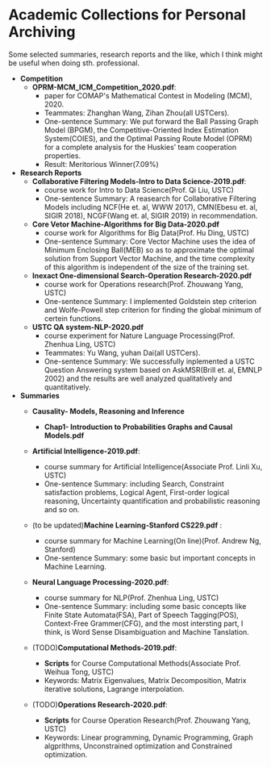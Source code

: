 

# Academic Collections for Personal Archiving

Some selected summaries, research reports and the like, which I think might be useful when doing sth. professional.

* **Competition**
   * **OPRM-MCM_ICM_Competition_2020.pdf**:
     * paper for COMAP's Mathematical Contest in Modeling (MCM), 2020. 
     * Teammates:  Zhanghan Wang, Zihan Zhou(all USTCers).
     * One-sentence Summary: We put forward the Ball Passing Graph Model (BPGM), the Competitive-Oriented Index Estimation System(COIES), and the Optimal Passing Route Model (OPRM) for a complete analysis for the Huskies’ team cooperation properties.
     * Result: Meritorious Winner(7.09%)
* **Research Reports**
   * **Collaborative Filtering Models-Intro to Data Science-2019.pdf**:
     *  course work for Intro to Data Science(Prof. Qi Liu, USTC)
     *  One-sentence Summary: A reasearch for Collaborative Filtering Models including NCF(He et. al, WWW 2017), CMN(Ebesu et. al, SIGIR 2018), NCGF(Wang et. al, SIGIR 2019) in recommendation.
   * **Core Vetor Machine-Algorithms for Big Data-2020.pdf**
      *  course work for Algorithms for Big Data(Prof. Hu Ding, USTC)
     *  One-sentence Summary: Core Vector Machine uses the idea of Minimum Enclosing Ball(MEB) so as to approximate the optimal solution from Support Vector Machine, and the time complexity of this algorithm is independent of the size of the training set.
  * **Inexact One-dimensional Search-Operation Research-2020.pdf**
      *  course work for Operations research(Prof. Zhouwang Yang, USTC)
     *  One-sentence Summary: I implemented Goldstein step criterion and Wolfe-Powell step criterion for finding the global minimum of certein functions.
  * **USTC QA system-NLP-2020.pdf**
    *  course experiment for Nature Language Processing(Prof. Zhenhua Ling, USTC)
     * Teammates:  Yu Wang, yuhan Dai(all USTCers).
     *  One-sentence Summary: We successfully inplemented a USTC Question Answering system based on AskMSR(Brill et. al, EMNLP 2002) and the results are well analyzed qualitatively and quantitatively.
* **Summaries**
   * **Causality- Models, Reasoning and Inference**
     *  **Chap1- Introduction to Probabilities Graphs and Causal Models.pdf**
   * **Artificial Intelligence-2019.pdf**:
     *  course summary for Artificial Intelligence(Associate Prof. Linli Xu, USTC)
     *  One-sentence Summary: including Search, Constraint satisfaction problems, Logical Agent, First-order logical reasoning, Uncertainty quantification and probabilistic reasoning and so on.
   * (to be updated)**Machine Learning-Stanford CS229.pdf** :
     *  course summary for Machine Learning(On line)(Prof. Andrew Ng, Stanford)
     *  One-sentence Summary: some basic but important concepts in Machine Learning.
   * **Neural Language Processing-2020.pdf**:
     *  course summary for NLP(Prof. Zhenhua Ling, USTC)
     *  One-sentence Summary: including some basic concepts like Finite State Automata(FSA), Part of Speech Tagging(POS), Context-Free Grammer(CFG), and the most intersting part, I think, is Word Sense Disambiguation and Machine Tanslation.
  
   * (TODO)**Computational Methods-2019.pdf**:
     *  **Scripts** for Course Computational Methods(Associate Prof. Weihua Tong, USTC)
     *  Keywords: Matrix Eigenvalues, Matrix Decomposition, Matrix iterative solutions, Lagrange interpolation.
  
   * (TODO)**Operations Research-2020.pdf**:
     *  **Scripts** for Course Operation Research(Prof. Zhouwang Yang, USTC)
     *  Keywords:  Linear programming,  Dynamic Programming, Graph algprithms, Unconstrained optimization and Constrained optimization.
